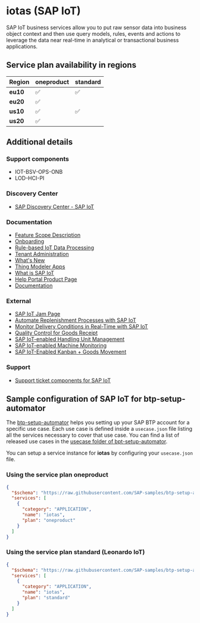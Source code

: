 # iotas (SAP IoT)

SAP IoT business services allow you to put raw sensor data into business object context and then use query models, rules, events and actions to leverage the data near real-time in analytical or transactional business applications.

## Service plan availability in regions

| Region | oneproduct | standard |
|--------|------------|----------|
|  **eu10** | ✅ | ✅ |
|  **eu20** | ✅ | |
|  **us10** | ✅ | ✅ |
|  **us20** | ✅ | |

## Additional details

### Support components

- IOT-BSV-OPS-ONB
- LOD-HCI-PI

### Discovery Center

- [SAP Discovery Center - SAP IoT](https://discovery-center.cloud.sap/serviceCatalog/sap-iot)

### Documentation

- [Feature Scope Description](https://help.sap.com/doc/f7254d7f9e0d4dc9b54a3f5f95987a2b/latest/en-US/leonardo_iot_fsd.pdf)
- [Onboarding](https://help.sap.com/viewer/195126f4601945cba0886cbbcbf3d364/latest/en-US/bfe6a46a13d14222949072bf330ff2f4.html)
- [Rule-based IoT Data Processing](https://help.sap.com/viewer/1ab61090ec4c4c779cd4360372ab95b5/latest/en-US)
- [Tenant Administration](https://help.sap.com/viewer/500ea53fcd9a4974a338747cebf1d350/latest/en-US)
- [What's New](https://help.sap.com/viewer/81d9f9ab5a3b430f83430c9f41aacb27/latest/en-US)
- [Thing Modeler Apps](https://help.sap.com/viewer/e057ad687acc4d2d8f2893609aff248b/latest/en-US)
- [What is SAP IoT](https://help.sap.com/viewer/fffd6ca18e374c2e80688dab5c31527f/latest/en-US/3c61bd1bedc4473fbd952e92b5e7cf8d.html)
- [Help Portal Product Page](https://help.sap.com/docs/SAP_I)
- [Documentation](https://help.sap.com/docs/SAP_L)

### External

- [SAP IoT Jam Page](https://jam4.sapjam.com/groups/798dvYCPdNyqZMskeFof8j/overview_page/l6ZtC0kGqLcxghEV7m2lN4)
- [Automate Replenishment Processes with SAP IoT](https://www.youtube.com/embed/1CPBpXW6Ls8)
- [Monitor Delivery Conditions in Real-Time with SAP IoT](https://www.youtube.com/embed/R53ut4RdznM)
- [Quality Control for Goods Receipt](https://www.youtube.com/embed/ROnhz4sQd54)
- [SAP IoT-enabled Handling Unit Management](https://www.youtube.com/embed/ch0YyHl3g3c)
- [SAP IoT-enabled Machine Monitoring](https://www.youtube.com/embed/rA74qjdcQ1M)
- [SAP IoT-Enabled Kanban + Goods Movement](https://www.youtube.com/embed/wVPUDaVuvkA)

### Support

- [Support ticket components for SAP IoT](https://help.sap.com/viewer/195126f4601945cba0886cbbcbf3d364/latest/en-US/60e9baa62230413b8870db44c741eef1.html)

## Sample configuration of **SAP IoT** for btp-setup-automator

The [btp-setup-automator](https://github.com/SAP-samples/btp-setup-automator) helps you setting up your SAP BTP account for a specific use case. Each use case is defined inside a `usecase.json` file listing all the services necessary to cover that use case. You can find a list of released use cases in the [usecase folder of bpt-setup-automator](https://github.com/SAP-samples/btp-setup-automator/tree/main/usecases).

You can setup a service instance for **iotas** by configuring your `usecase.json` file.

### Using the service plan **oneproduct**

```json
{
  "$schema": "https://raw.githubusercontent.com/SAP-samples/btp-setup-automator/main/libs/btpsa-usecase.json",
  "services": [
    {
      "category": "APPLICATION",
      "name": "iotas",
      "plan": "oneproduct"
    }
  ]
}
```

### Using the service plan **standard** (Leonardo IoT)

```json
{
  "$schema": "https://raw.githubusercontent.com/SAP-samples/btp-setup-automator/main/libs/btpsa-usecase.json",
  "services": [
    {
      "category": "APPLICATION",
      "name": "iotas",
      "plan": "standard"
    }
  ]
}
```
